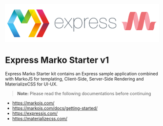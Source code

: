 ![express-marko-logo](public/img/logo.png)
# Express Marko Starter v1
Express Marko Starter kit contains an Express sample application combined with MarkoJS for templating, Client-Side, Server-Side Rendering and MaterializeCSS for UI-UX.

> **Note:**  Please read the following documentations before continuing
- https://markojs.com/
- https://markojs.com/docs/getting-started/
- https://expressjs.com/
- https://materializecss.com/



